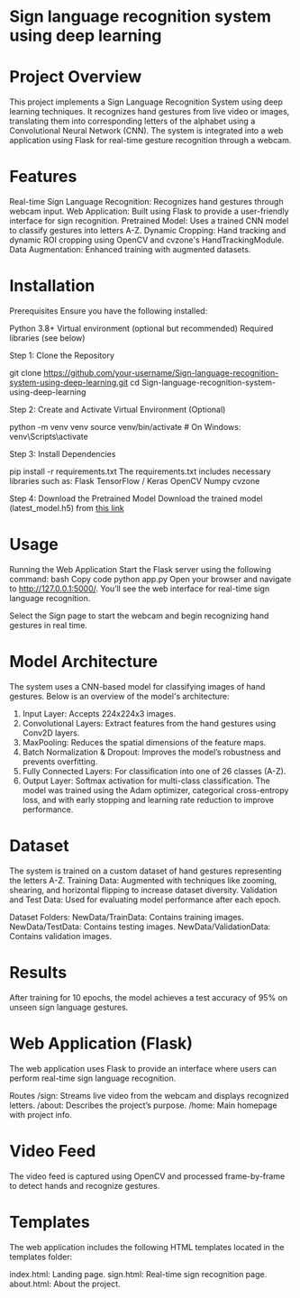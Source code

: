 # Sign language recognition system using deep learning

# Project Overview
This project implements a Sign Language Recognition System using deep learning techniques. It recognizes hand gestures from live video or images, translating them into corresponding letters of the alphabet using a Convolutional Neural Network (CNN). The system is integrated into a web application using Flask for real-time gesture recognition through a webcam.

# Features
Real-time Sign Language Recognition: Recognizes hand gestures through webcam input.
Web Application: Built using Flask to provide a user-friendly interface for sign recognition.
Pretrained Model: Uses a trained CNN model to classify gestures into letters A-Z.
Dynamic Cropping: Hand tracking and dynamic ROI cropping using OpenCV and cvzone's HandTrackingModule.
Data Augmentation: Enhanced training with augmented datasets.

# Installation
Prerequisites
Ensure you have the following installed:

Python 3.8+
Virtual environment (optional but recommended)
Required libraries (see below)

Step 1: Clone the Repository

git clone https://github.com/your-username/Sign-language-recognition-system-using-deep-learning.git
cd Sign-language-recognition-system-using-deep-learning

Step 2: Create and Activate Virtual Environment (Optional)

python -m venv venv
source venv/bin/activate  # On Windows: venv\Scripts\activate

Step 3: Install Dependencies

pip install -r requirements.txt
The requirements.txt includes necessary libraries such as:
Flask
TensorFlow / Keras
OpenCV
Numpy
cvzone

Step 4: Download the Pretrained Model
Download the trained model (latest_model.h5) from <a href="[https://drive.google.com/link_to_model](https://drive.google.com/drive/u/0/folders/1vOTgT9pXMivWmHGtpyWSC3mMUWRiEL0h)" target="_blank">this link</a>

# Usage
Running the Web Application
Start the Flask server using the following command:
bash
Copy code
python app.py
Open your browser and navigate to http://127.0.0.1:5000/. You’ll see the web interface for real-time sign language recognition.

Select the Sign page to start the webcam and begin recognizing hand gestures in real time.

# Model Architecture
The system uses a CNN-based model for classifying images of hand gestures. Below is an overview of the model's architecture:
1) Input Layer: Accepts 224x224x3 images.
2) Convolutional Layers: Extract features from the hand gestures using Conv2D layers.
3) MaxPooling: Reduces the spatial dimensions of the feature maps.
4) Batch Normalization & Dropout: Improves the model’s robustness and prevents overfitting.
5) Fully Connected Layers: For classification into one of 26 classes (A-Z).
6) Output Layer: Softmax activation for multi-class classification.
The model was trained using the Adam optimizer, categorical cross-entropy loss, and with early stopping and learning rate reduction to improve performance.

# Dataset
The system is trained on a custom dataset of hand gestures representing the letters A-Z.
Training Data: Augmented with techniques like zooming, shearing, and horizontal flipping to increase dataset diversity.
Validation and Test Data: Used for evaluating model performance after each epoch.

Dataset Folders:
NewData/TrainData: Contains training images.
NewData/TestData: Contains testing images.
NewData/ValidationData: Contains validation images.

# Results
After training for 10 epochs, the model achieves a test accuracy of 95% on unseen sign language gestures.

# Web Application (Flask)
The web application uses Flask to provide an interface where users can perform real-time sign language recognition.

Routes
/sign: Streams live video from the webcam and displays recognized letters.
/about: Describes the project’s purpose.
/home: Main homepage with project info.

# Video Feed
The video feed is captured using OpenCV and processed frame-by-frame to detect hands and recognize gestures.

# Templates
The web application includes the following HTML templates located in the templates folder:

index.html: Landing page.
sign.html: Real-time sign recognition page.
about.html: About the project.

